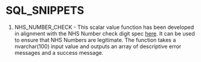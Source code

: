 # SQL_SNIPPETS

1. NHS_NUMBER_CHECK - This scalar value function has been developed in alignment with the NHS Number check digit spec [here](http://www.datadictionary.nhs.uk/version2/data_dictionary/data_field_notes/n/nhs_number_de.asp?shownav=0).  It can be used to ensure that NHS Numbers are legitimate.  The function takes a nvarchar(100) input value and outputs an array of descriptive error messages and a success message. 
